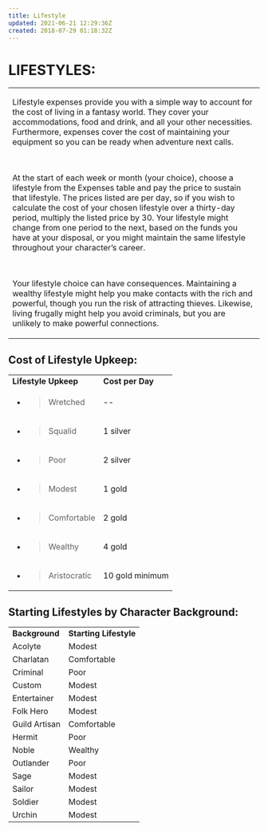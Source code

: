 ```yaml
---
title: Lifestyle
updated: 2021-06-21 12:29:36Z
created: 2018-07-29 01:18:32Z
---
```


# **LIFESTYLES:**

<table><tbody><tr class="odd"><td><p>Lifestyle expenses provide you with a simple way to account for the cost of living in a fantasy world. They cover your accommodations, food and drink, and all your other necessities. Furthermore, expenses cover the cost of maintaining your equipment so you can be ready when adventure next calls.</p><p> </p><p>At the start of each week or month (your choice), choose a lifestyle from the Expenses table and pay the price to sustain that lifestyle. The prices listed are per day, so if you wish to calculate the cost of your chosen lifestyle over a thirty-day period, multiply the listed price by 30. Your lifestyle might change from one period to the next, based on the funds you have at your disposal, or you might maintain the same lifestyle throughout your character’s career.</p><p> </p><p>Your lifestyle choice can have consequences. Maintaining a wealthy lifestyle might help you make contacts with the rich and powerful, though you run the risk of attracting thieves. Likewise, living frugally might help you avoid criminals, but you are unlikely to make powerful connections.</p></td></tr></tbody></table>


## **Cost of Lifestyle Upkeep:**

<table><tbody><tr class="odd"><td><strong>Lifestyle Upkeep</strong></td><td><strong>Cost per Day</strong></td></tr><tr class="even"><td><ul><li><blockquote><p>Wretched</p></blockquote></li></ul></td><td>--</td></tr><tr class="odd"><td><ul><li><blockquote><p>Squalid</p></blockquote></li></ul></td><td>1 silver</td></tr><tr class="even"><td><ul><li><blockquote><p>Poor</p></blockquote></li></ul></td><td>2 silver</td></tr><tr class="odd"><td><ul><li><blockquote><p>Modest</p></blockquote></li></ul></td><td>1 gold</td></tr><tr class="even"><td><ul><li><blockquote><p>Comfortable</p></blockquote></li></ul></td><td>2 gold</td></tr><tr class="odd"><td><ul><li><blockquote><p>Wealthy</p></blockquote></li></ul></td><td>4 gold</td></tr><tr class="even"><td><ul><li><blockquote><p>Aristocratic</p></blockquote></li></ul></td><td>10 gold minimum</td></tr></tbody></table>

## **Starting Lifestyles by Character Background:**

|                |                        |
|----------------|------------------------|
| **Background** | **Starting Lifestyle** |
| Acolyte        | Modest                 |
| Charlatan      | Comfortable            |
| Criminal       | Poor                   |
| Custom         | Modest                 |
| Entertainer    | Modest                 |
| Folk Hero      | Modest                 |
| Guild Artisan  | Comfortable            |
| Hermit         | Poor                   |
| Noble          | Wealthy                |
| Outlander      | Poor                   |
| Sage           | Modest                 |
| Sailor         | Modest                 |
| Soldier        | Modest                 |
| Urchin         | Modest                 |

 